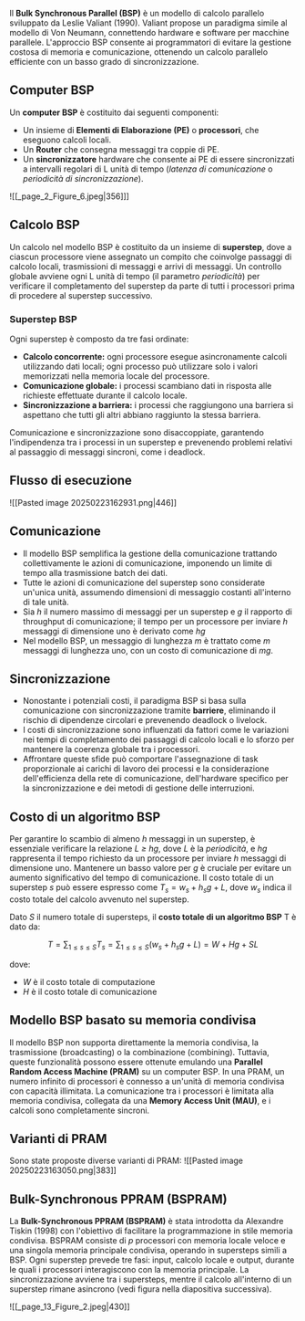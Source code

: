 
Il **Bulk Synchronous Parallel (BSP)** è un modello di calcolo parallelo sviluppato da Leslie Valiant (1990). Valiant propose un paradigma simile al modello di Von Neumann, connettendo hardware e software per macchine parallele. L'approccio BSP consente ai programmatori di evitare la gestione costosa di memoria e comunicazione, ottenendo un calcolo parallelo efficiente con un basso grado di sincronizzazione.

## Computer BSP

Un **computer BSP** è costituito dai seguenti componenti:

* Un insieme di **Elementi di Elaborazione (PE)** o **processori**, che eseguono calcoli locali.
* Un **Router** che consegna messaggi tra coppie di PE.
* Un **sincronizzatore** hardware che consente ai PE di essere sincronizzati a intervalli regolari di L unità di tempo (*latenza di comunicazione* o *periodicità di sincronizzazione*).

![[_page_2_Figure_6.jpeg|356]]]

## Calcolo BSP

Un calcolo nel modello BSP è costituito da un insieme di **superstep**, dove a ciascun processore viene assegnato un compito che coinvolge passaggi di calcolo locali, trasmissioni di messaggi e arrivi di messaggi. Un controllo globale avviene ogni L unità di tempo (il parametro *periodicità*) per verificare il completamento del superstep da parte di tutti i processori prima di procedere al superstep successivo.

### Superstep BSP

Ogni superstep è composto da tre fasi ordinate:

- **Calcolo concorrente:** ogni processore esegue asincronamente calcoli utilizzando dati locali; ogni processo può utilizzare solo i valori memorizzati nella memoria locale del processore.
- **Comunicazione globale:** i processi scambiano dati in risposta alle richieste effettuate durante il calcolo locale.
- **Sincronizzazione a barriera:** i processi che raggiungono una barriera si aspettano che tutti gli altri abbiano raggiunto la stessa barriera.

Comunicazione e sincronizzazione sono disaccoppiate, garantendo l'indipendenza tra i processi in un superstep e prevenendo problemi relativi al passaggio di messaggi sincroni, come i deadlock.

## Flusso di esecuzione

![[Pasted image 20250223162931.png|446]]

## Comunicazione

- Il modello BSP semplifica la gestione della comunicazione trattando collettivamente le azioni di comunicazione, imponendo un limite di tempo alla trasmissione batch dei dati.
- Tutte le azioni di comunicazione del superstep sono considerate un'unica unità, assumendo dimensioni di messaggio costanti all'interno di tale unità.
- Sia *h* il numero massimo di messaggi per un superstep e *g* il rapporto di throughput di comunicazione; il tempo per un processore per inviare *h* messaggi di dimensione uno è derivato come *hg*
- Nel modello BSP, un messaggio di lunghezza *m* è trattato come *m* messaggi di lunghezza uno, con un costo di comunicazione di *mg*.

## Sincronizzazione

- Nonostante i potenziali costi, il paradigma BSP si basa sulla comunicazione con sincronizzazione tramite **barriere**, eliminando il rischio di dipendenze circolari e prevenendo deadlock o livelock.
- I costi di sincronizzazione sono influenzati da fattori come le variazioni nei tempi di completamento dei passaggi di calcolo locali e lo sforzo per mantenere la coerenza globale tra i processori.
- Affrontare queste sfide può comportare l'assegnazione di task proporzionale ai carichi di lavoro dei processi e la considerazione dell'efficienza della rete di comunicazione, dell'hardware specifico per la sincronizzazione e dei metodi di gestione delle interruzioni.

## Costo di un algoritmo BSP

Per garantire lo scambio di almeno *h* messaggi in un superstep, è essenziale verificare la relazione *L ≥ hg*, dove *L* è la *periodicità*, e *hg* rappresenta il tempo richiesto da un processore per inviare *h* messaggi di dimensione uno. Mantenere un basso valore per *g* è cruciale per evitare un aumento significativo del tempo di comunicazione. Il costo totale di un superstep *s* può essere espresso come $T_s = w_s + h_s g + L$, dove $w_s$ indica il costo totale del calcolo avvenuto nel superstep.

Dato *S* il numero totale di supersteps, il **costo totale di un algoritmo BSP** T è dato da:

$$T = \sum_{1 \le s \le S} T_s = \sum_{1 \le s \le S} (w_s + h_s g + L) = W + Hg + SL$$

dove:

* *W* è il costo totale di computazione
* *H* è il costo totale di comunicazione

## Modello BSP basato su memoria condivisa

Il modello BSP non supporta direttamente la memoria condivisa, la trasmissione (broadcasting) o la combinazione (combining). Tuttavia, queste funzionalità possono essere ottenute emulando una **Parallel Random Access Machine (PRAM)** su un computer BSP. In una PRAM, un numero infinito di processori è connesso a un'unità di memoria condivisa con capacità illimitata. La comunicazione tra i processori è limitata alla memoria condivisa, collegata da una **Memory Access Unit (MAU)**, e i calcoli sono completamente sincroni.

## Varianti di PRAM

Sono state proposte diverse varianti di PRAM:
![[Pasted image 20250223163050.png|383]]

## Bulk-Synchronous PPRAM (BSPRAM)

La **Bulk-Synchronous PPRAM (BSPRAM)** è stata introdotta da Alexandre Tiskin (1998) con l'obiettivo di facilitare la programmazione in stile memoria condivisa. BSPRAM consiste di *p* processori con memoria locale veloce e una singola memoria principale condivisa, operando in supersteps simili a BSP.
Ogni superstep prevede tre fasi: input, calcolo locale e output, durante le quali i processori interagiscono con la memoria principale. La sincronizzazione avviene tra i supersteps, mentre il calcolo all'interno di un superstep rimane asincrono (vedi figura nella diapositiva successiva).

![[_page_13_Figure_2.jpeg|430]]
